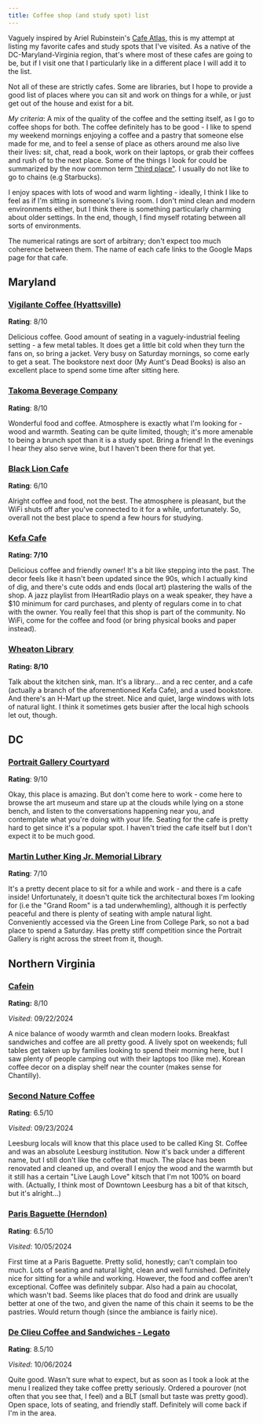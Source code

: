```yaml
---
title: Coffee shop (and study spot) list
---
```


Vaguely inspired by Ariel Rubinstein's [Cafe Atlas](https://cafeatlas.org/), this is my attempt at listing my favorite cafes and study spots that I've visited. As a native of the DC-Maryland-Virginia region, that's where most of these cafes are going to be, but if I visit one that I particularly like in a different place I will add it to the list.

Not all of these are strictly cafes. Some are libraries, but I hope to provide a good list of places where you can sit and work on things for a while, or just get out of the house and exist for a bit.

*My criteria*: A mix of the quality of the coffee and the setting itself, as I go to coffee shops for both. The coffee definitely has to be good - I like to spend my weekend mornings enjoying a coffee and a pastry that someone else made for me, and to feel a sense of place as others around me also live their lives: sit, chat, read a book, work on their laptops, or grab their coffees and rush of to the next place. Some of the things I look for could be summarized by the now common term ["third place"](https://en.wikipedia.org/wiki/Third_place). I usually do not like to go to chains (e.g Starbucks).

I enjoy spaces with lots of wood and warm lighting - ideally, I think I like to feel as if I'm sitting in someone's living room. I don't mind clean and modern environments either, but I think there is something particularly charming about older settings. In the end, though, I find myself rotating between all sorts of environments. 

The numerical ratings are sort of arbitrary; don't expect too much coherence between them. The name of each cafe links to the Google Maps page for that cafe.

## Maryland


### [Vigilante Coffee (Hyattsville)](https://maps.app.goo.gl/zrfxB3CTHoUHsWt67)

**Rating**: 8/10

Delicious coffee. Good amount of seating in a vaguely-industrial feeling setting - a few metal tables. It does get a little bit cold when they turn the fans on, so bring a jacket. Very busy on Saturday mornings, so come early to get a seat. The bookstore next door (My Aunt's Dead Books) is also an excellent place to spend some time after sitting here.

### [Takoma Beverage Company](https://maps.app.goo.gl/T5XgB7GPjKed1TxX9)

**Rating**: 8/10

Wonderful food and coffee. Atmosphere is exactly what I'm looking for - wood and warmth. Seating can be quite limited, though; it's more amenable to being a brunch spot than it is a study spot. Bring a friend! In the evenings I hear they also serve wine, but I haven't been there for that yet.

### [Black Lion Cafe](https://maps.app.goo.gl/oJ7oGoSq4KAMNS48A)

**Rating**: 6/10

Alright coffee and food, not the best. The atmosphere is pleasant, but the WiFi shuts off after you've connected to it for a while, unfortunately. So, overall not the best place to spend a few hours for studying.

### [Kefa Cafe](https://maps.app.goo.gl/vAMK1UyRyUmv8Jtv7)

**Rating: 7/10**

Delicious coffee and friendly owner! It's a bit like stepping into the past. The decor feels like it hasn't been updated since the 90s, which I actually kind of dig, and there's cute odds and ends (local art) plastering the walls of the shop. A jazz playlist from IHeartRadio plays on a weak speaker, they have a $10 minimum for card purchases, and plenty of regulars come in to chat with the owner. You really feel that this shop is part of the community. No WiFi, come for the coffee and food (or bring physical books and paper instead).

### [Wheaton Library](https://maps.app.goo.gl/B4H3nrbJSrJEMdwv5)

**Rating: 8/10**

Talk about the kitchen sink, man. It's a library... and a rec center, and a cafe (actually a branch of the aforementioned Kefa Cafe), and a used bookstore. And there's an H-Mart up the street. Nice and quiet, large windows with lots of natural light. I think it sometimes gets busier after the local high schools let out, though.


## DC

### [Portrait Gallery Courtyard](https://maps.app.goo.gl/C1bwQNQ7kS9A9bTu6)

**Rating**: 9/10

Okay, this place is amazing. But don't come here to work - come here to browse the art museum and stare up at the clouds while lying on a stone bench, and listen to the conversations happening near you, and contemplate what you're doing with your life. Seating for the cafe is pretty hard to get since it's a popular spot. I haven't tried the cafe itself but I don't expect it to be much good.

### [Martin Luther King Jr. Memorial Library](https://maps.app.goo.gl/igJsWAwDLCDq8Tmt8)

**Rating**: 7/10

It's a pretty decent place to sit for a while and work - and there is a cafe inside! Unfortunately, it doesn't quite tick the architectural boxes I'm looking for (i.e the "Grand Room" is a tad underwhemling), although it is perfectly peaceful and there is plenty of seating with ample natural light. Conveniently accessed via the Green Line from College Park, so not a bad place to spend a Saturday. Has pretty stiff competition since the Portrait Gallery is right across the street from it, though.


## Northern Virginia

### [Cafein](https://maps.app.goo.gl/DkasuMzya5ev8EzZ9)

**Rating:** 8/10

*Visited*: 09/22/2024

A nice balance of woody warmth and clean modern looks. Breakfast sandwiches and coffee are all pretty good. A lively spot on weekends; full tables get taken up by families looking to spend their morning here, but I saw plenty of people camping out with their laptops too (like me). Korean coffee decor on a display shelf near the counter (makes sense for Chantilly).

### [Second Nature Coffee](https://maps.app.goo.gl/u7qw6KuB7To8hneZA)

**Rating**: 6.5/10

*Visited*: 09/23/2024

Leesburg locals will know that this place used to be called King St. Coffee and was an absolute Leesburg institution. Now it's back under a different name, but I still don't like the coffee that much. The place has been renovated and cleaned up, and overall I enjoy the wood and the warmth but it still has a certain "Live Laugh Love" kitsch that I'm not 100% on board with. (Actually, I think most of Downtown Leesburg has a bit of that kitsch, but it's alright...)

### [Paris Baguette (Herndon)](https://maps.app.goo.gl/uNvcp5QqFBarhfn57)

**Rating**: 6.5/10

*Visited*: 10/05/2024

First time at a Paris Baguette. Pretty solid, honestly; can't complain too much. Lots of seating and natural light, clean and well furnished. Definitely nice for sitting for a while and working. However, the food and coffee aren't exceptional. Coffee was definitely subpar. Also had a pain au chocolat, which wasn't bad. Seems like places that do food and drink are usually better at one of the two, and given the name of this chain it seems to be the pastries. Would return though (since the ambiance is fairly nice).

### [De Clieu Coffee and Sandwiches - Legato](https://maps.app.goo.gl/BK7AQNNaZtd76jMB8)

**Rating**: 8.5/10

*Visited*: 10/06/2024

Quite good. Wasn't sure what to expect, but as soon as I took a look at the menu I realized they take coffee pretty seriously. Ordered a pourover (not often that you see that, I feel) and a BLT (small but taste was pretty good). Open space, lots of seating, and friendly staff. Definitely will come back if I'm in the area.
